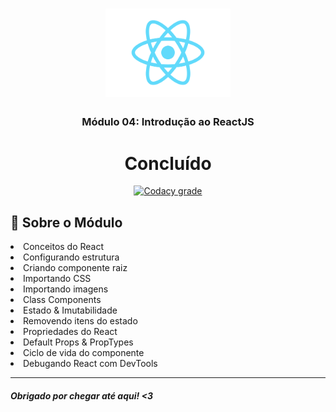 <h1 align="center">
  <img alt="React" title="React" src="/github/React.png" width="200px" />
</h1>

<h3 align="center">
  Módulo 04: Introdução ao ReactJS <h1 align="center"> Concluído </h1>
</h3>
<p align="center">
  
  <a href="https://www.codacy.com/app/lukemorales/gobarber-api?utm_source=github.com&amp;utm_medium=referral&amp;utm_content=lukemorales/gobarber-api&amp;utm_campaign=Badge_Grade">
    <img alt="Codacy grade" src="https://img.shields.io/codacy/grade/70c8e79c83b442278f6c276ebf117ae4.svg">
  </a>





## :rocket: Sobre o Módulo

<li>Conceitos do React</li>
<li>Configurando estrutura</li>
<li>Criando componente raiz</li>
<li>Importando CSS</li>
<li>Importando imagens</li>
<li>Class Components</li>
<li>Estado & Imutabilidade</li>
<li>Removendo itens do estado</li>
<li>Propriedades do React</li>
<li>Default Props & PropTypes</li>
<li>Ciclo de vida do componente</li>
<li>Debugando React com DevTools</li>



---

<h5> Obrigado por chegar até aqui! <3 </h5>

